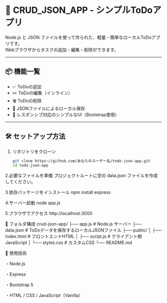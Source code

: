 # 📝 CRUD_JSON_APP - シンプルToDoアプリ

Node.js と JSON ファイルを使って作られた、軽量・簡単なローカルToDoアプリです。  
Webブラウザからタスクの追加・編集・削除ができます。

---

## 📦 機能一覧

- ✅ ToDoの追加  
- ✏️ ToDoの編集（インライン）  
- 🗑️ ToDoの削除  
- 💾 JSONファイルによるローカル保存  
- 📱 レスポンシブ対応のシンプルなUI（Bootstrap使用）

---

## 🛠️ セットアップ方法

1. リポジトリをクローン  
   ```bash
   git clone https://github.com/あなたのユーザー名/todo-json-app.git
   cd todo-json-app

2.必要なファイルを準備
プロジェクトルートに空の data.json ファイルを作成してください。

3.依存パッケージをインストール
npm install express

4.サーバー起動
node app.js

5.ブラウザでアクセス
http://localhost:3000

📁 フォルダ構成
crud-json-app/
├── app.js               # Node.js サーバー
├── data.json            # ToDoデータを保存するローカルJSONファイル
├── public/
│   ├── index.html       # フロントエンドHTML
│   ├── script.js        # クライアント側JavaScript
│   └── styles.css       # カスタムCSS
└── README.md

🧠 使用技術

・Node.js

・Express

・Bootstrap 5

・HTML / CSS / JavaScript（Vanilla）

